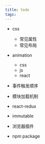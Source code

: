 ```yaml
---
title: todo
tags:
---
```


+ css
    - 常见属性
    - 常见布局

+ animation
    - css
    - js
    - react
+ 事件触发顺序
+ 模块加载机制
+ react-redux
+ immutable
+ 浏览器插件
+ npm package

